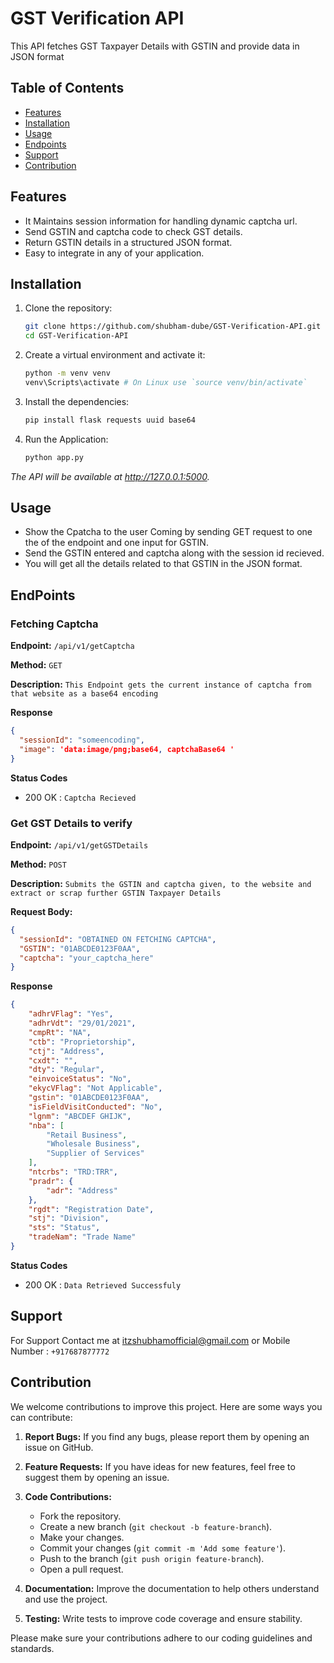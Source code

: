 # GST Verification API

This API fetches GST Taxpayer Details with GSTIN and provide data in JSON format

## Table of Contents

- [Features](#Features)
- [Installation](#Installation)
- [Usage](#Usage)
- [Endpoints](#EndPoints)
- [Support](#Support)
- [Contribution](#Contribution)

## Features

- It Maintains session information for handling dynamic captcha url.
- Send GSTIN and captcha code to check GST details.
- Return GSTIN details in a structured JSON format.
- Easy to integrate in any of your application.

## Installation

1. Clone the repository:

   ```bash
   git clone https://github.com/shubham-dube/GST-Verification-API.git
   cd GST-Verification-API
   
2. Create a virtual environment and activate it:
   ```bash
   python -m venv venv
   venv\Scripts\activate # On Linux use `source venv/bin/activate`
   
3. Install the dependencies:
   ```bash
   pip install flask requests uuid base64

4. Run the Application:
   ```bash
   python app.py
 *The API will be available at http://127.0.0.1:5000.*
 
## Usage
- Show the Cpatcha to the user Coming by sending GET request to one the of the endpoint and one input for GSTIN.
- Send the GSTIN entered and captcha along with the session id recieved.
- You will get all the details related to that GSTIN in the JSON format.
  
## EndPoints

### Fetching Captcha

**Endpoint:** `/api/v1/getCaptcha`

**Method:** `GET`

**Description:** `This Endpoint gets the current instance of captcha from that website as a base64 encoding`

**Response**
```json
{
  "sessionId": "someencoding",
  "image": 'data:image/png;base64, captchaBase64 '
}
```
**Status Codes**
- 200 OK : `Captcha Recieved`

### Get GST Details to verify

**Endpoint:** `/api/v1/getGSTDetails`

**Method:** `POST`

**Description:** `Submits the GSTIN and captcha given, to the website and extract or scrap further GSTIN Taxpayer Details`

**Request Body:**
```json
{
  "sessionId": "OBTAINED ON FETCHING CAPTCHA",
  "GSTIN": "01ABCDE0123F0AA",
  "captcha": "your_captcha_here"
}
```
**Response**
```json
{
    "adhrVFlag": "Yes",
    "adhrVdt": "29/01/2021",
    "cmpRt": "NA",
    "ctb": "Proprietorship",
    "ctj": "Address",
    "cxdt": "",
    "dty": "Regular",
    "einvoiceStatus": "No",
    "ekycVFlag": "Not Applicable",
    "gstin": "01ABCDE0123F0AA",
    "isFieldVisitConducted": "No",
    "lgnm": "ABCDEF GHIJK",
    "nba": [
        "Retail Business",
        "Wholesale Business",
        "Supplier of Services"
    ],
    "ntcrbs": "TRD:TRR",
    "pradr": {
        "adr": "Address"
    },
    "rgdt": "Registration Date",
    "stj": "Division",
    "sts": "Status",
    "tradeNam": "Trade Name"
}
```
**Status Codes**
- 200 OK : `Data Retrieved Successfuly`

## Support
For Support Contact me at itzshubhamofficial@gmail.com
or Mobile Number : `+917687877772`

## Contribution

We welcome contributions to improve this project. Here are some ways you can contribute:

1. **Report Bugs:** If you find any bugs, please report them by opening an issue on GitHub.
2. **Feature Requests:** If you have ideas for new features, feel free to suggest them by opening an issue.
3. **Code Contributions:** 
    - Fork the repository.
    - Create a new branch (`git checkout -b feature-branch`).
    - Make your changes.
    - Commit your changes (`git commit -m 'Add some feature'`).
    - Push to the branch (`git push origin feature-branch`).
    - Open a pull request.

4. **Documentation:** Improve the documentation to help others understand and use the project.
5. **Testing:** Write tests to improve code coverage and ensure stability.

Please make sure your contributions adhere to our coding guidelines and standards.
